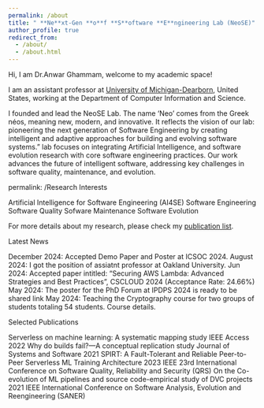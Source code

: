 ```yaml
---
permalink: /about
title: " **Ne**xt-Gen **o**f **S**oftware **E**ngineering Lab (NeoSE)"
author_profile: true
redirect_from: 
  - /about/
  - /about.html
---
```


Hi, I am Dr.Anwar Ghammam, welcome to my academic space!

I am an assistant professor at [University of Michigan-Dearborn](https://umdearborn.edu/), United States, working at the Department of Computer Information and Science.

I founded and lead the NeoSE Lab. The name ‘Neo’ comes from the Greek néos, meaning new, modern, and innovative. It reflects the vision of our lab: pioneering the next generation of Software Engineering by creating intelligent and adaptive approaches for building and evolving software systems.” lab focuses on integrating Artificial Intelligence, and software evolution research with core software engineering practices. Our work advances the future of intelligent software, addressing key challenges in software quality, maintenance, and evolution.


permalink: /Research Interests

Artificial Intelligence for Software Engineering (AI4SE)
Software Engineering
Software Quality
Sofware Maintenance
Software Evolution

For more details about my research, please check my [publication list]([https://umdearborn.edu/](https://scholar.google.com/citations?user=J4NPGMkAAAAJ&hl=en)).

Latest News

December 2024: Accepted Demo Paper and Poster at ICSOC 2024.
August 2024: I got the position of assiatnt professor at Oakland University.
Jun 2024: Accepted paper intitled: “Securing AWS Lambda: Advanced Strategies and Best Practices”, CSCLOUD 2024 (Acceptance Rate: 24.66%)
May 2024: The poster for the PhD Forum at IPDPS 2024 is ready to be shared link
May 2024: Teaching the Cryptography course for two groups of students totaling 54 students. Course details.

Selected Publications

Serverless on machine learning: A systematic mapping study
 IEEE Access 2022
Why do builds fail?—A conceptual replication study
 Journal of Systems and Software 2021
SPIRT: A Fault-Tolerant and Reliable Peer-to-Peer Serverless ML Training Architecture
 2023 IEEE 23rd International Conference on Software Quality, Reliability and Security (QRS)
On the Co-evolution of ML pipelines and source code-empirical study of DVC projects
 2021 IEEE International Conference on Software Analysis, Evolution and Reengineering (SANER)
